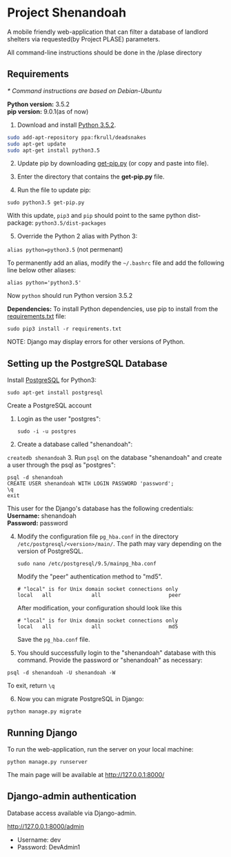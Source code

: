 # Project Shenandoah
A mobile friendly web-application that can filter a database of landlord shelters via requested(by Project PLASE) parameters.

All command-line instructions should be done in the /plase directory

## Requirements
_* Command instructions are based on Debian-Ubuntu_

__Python version:__ 3.5.2    
__pip version:__ 9.0.1(as of now)

1. Download and install [Python 3.5.2](https://www.python.org/downloads/release/python-352/).

  ```bash
  sudo add-apt-repository ppa:fkrull/deadsnakes
  sudo apt-get update
  sudo apt-get install python3.5
  ```

2. Update pip by downloading [get-pip.py](https://bootstrap.pypa.io/get-pip.py) (or copy and paste into file).

3. Enter the directory that contains the __get-pip.py__ file.

4. Run the file to update pip:

  `sudo python3.5 get-pip.py`

  With this update, `pip3` and `pip` should point to the same python dist-package: `python3.5/dist-packages`

5. Override the Python 2 alias with Python 3:

  `alias python=python3.5` (not permenant)

  To permanently add an alias, modify the `~/.bashrc` file and add the following line below other aliases:

  `alias python='python3.5'`

Now `python` should run Python version 3.5.2

__Dependencies:__ To install Python dependencies, use pip to install from the [requirements.txt](https://github.com/Xerxous/shenandoah) file:

`sudo pip3 install -r requirements.txt`

NOTE: Django may display errors for other versions of Python.

## Setting up the PostgreSQL Database

Install [PostgreSQL](https://www.postgresql.org/download/) for Python3:

  `sudo apt-get install postgresql`

Create a PostgreSQL account
1. Login as the user "postgres":

    `sudo -i -u postgres`

2. Create a database called "shenandoah":

  `createdb shenandoah`
3. Run `psql` on the database "shenandoah" and create a user through the psql as "postgres":

  ```PosgreSQL
  psql -d shenandoah
  CREATE USER shenandoah WITH LOGIN PASSWORD 'password';
  \q
  exit
  ```  
  This user for the Django's database has the following credentials:  
  __Username:__ shenandoah  
  __Password:__ password

4. Modify the configuration file `pg_hba.conf` in the directory `/etc/postgresql/<version>/main/`. The path may vary depending on the version of PostgreSQL.

    `sudo nano /etc/postgresql/9.5/mainpg_hba.conf`

    Modify the "peer" authentication method to "md5".
    ```
    # "local" is for Unix domain socket connections only
    local   all             all                      peer
    ```

    After modification, your configuration should look like this

    ```
    # "local" is for Unix domain socket connections only
    local   all             all                      md5
    ```
    Save the `pg_hba.conf` file.
5. You should successfully login to the "shenandoah" database with this command. Provide the password or "shenandoah" as necessary:

  `psql -d shenandoah -U shenandoah -W`

  To exit, return `\q`

6. Now you can migrate PostgreSQL in Django:

  `python manage.py migrate`

  ## Running Django
  To run the web-application, run the server on your local machine:

  `python manage.py runserver`

  The main page will be available at http://127.0.0.1:8000/

  ## Django-admin authentication
  Database access available via Django-admin.

  http://127.0.0.1:8000/admin
  * Username: dev
  * Password: DevAdmin1
